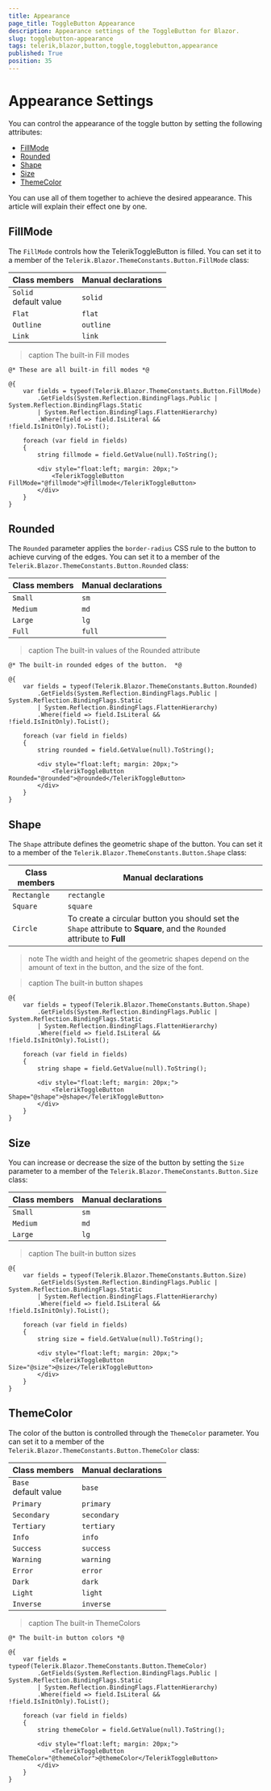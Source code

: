 ```yaml
---
title: Appearance
page_title: ToggleButton Appearance
description: Appearance settings of the ToggleButton for Blazor.
slug: togglebutton-appearance
tags: telerik,blazor,button,toggle,togglebutton,appearance
published: True
position: 35
---
```


# Appearance Settings

You can control the appearance of the toggle button by setting the following attributes:

* [FillMode](#fillmode)
* [Rounded](#rounded)
* [Shape](#shape)
* [Size](#size)
* [ThemeColor](#themecolor)

You can use all of them together to achieve the desired appearance. This article will explain their effect one by one.

## FillMode

The `FillMode` controls how the TelerikToggleButton is filled. You can set it to a member of the `Telerik.Blazor.ThemeConstants.Button.FillMode` class:

| Class members | Manual declarations |
|------------|--------|
|`Solid` <br /> default value|`solid`|
|`Flat`|`flat`|
|`Outline`|`outline`|
|`Link`|`link`|

>caption The built-in Fill modes

````CSHTML
@* These are all built-in fill modes *@

@{ 
    var fields = typeof(Telerik.Blazor.ThemeConstants.Button.FillMode)
        .GetFields(System.Reflection.BindingFlags.Public | System.Reflection.BindingFlags.Static
        | System.Reflection.BindingFlags.FlattenHierarchy)
        .Where(field => field.IsLiteral && !field.IsInitOnly).ToList();

    foreach (var field in fields)
    {
        string fillmode = field.GetValue(null).ToString();

        <div style="float:left; margin: 20px;">
            <TelerikToggleButton FillMode="@fillmode">@fillmode</TelerikToggleButton>
        </div>
    }
}
````

## Rounded

The `Rounded` parameter applies the `border-radius` CSS rule to the button to achieve curving of the edges. You can set it to a member of the `Telerik.Blazor.ThemeConstants.Button.Rounded` class:

| Class members | Manual declarations |
|------------|--------|
|`Small` |`sm`|
|`Medium`|`md`|
|`Large`|`lg`|
|`Full`|`full`|

>caption The built-in values of the Rounded attribute

````CSHTML
@* The built-in rounded edges of the button.  *@

@{
    var fields = typeof(Telerik.Blazor.ThemeConstants.Button.Rounded)
        .GetFields(System.Reflection.BindingFlags.Public | System.Reflection.BindingFlags.Static
        | System.Reflection.BindingFlags.FlattenHierarchy)
        .Where(field => field.IsLiteral && !field.IsInitOnly).ToList();

    foreach (var field in fields)
    {
        string rounded = field.GetValue(null).ToString();

        <div style="float:left; margin: 20px;">
            <TelerikToggleButton Rounded="@rounded">@rounded</TelerikToggleButton>
        </div>
    }
}
````

## Shape

The `Shape` attribute defines the geometric shape of the button. You can set it to a member of the `Telerik.Blazor.ThemeConstants.Button.Shape` class:

| Class members | Manual declarations |
|---------------|--------|
| `Rectangle`   |`rectangle`|
| `Square`   |`square`|
| `Circle`   |To create a circular button you should set the `Shape` attribute to **Square**, and the `Rounded` attribute to **Full**|


>note The width and height of the geometric shapes depend on the amount of text in the button, and the size of the font.

>caption The built-in button shapes

````CSHTML
@{
    var fields = typeof(Telerik.Blazor.ThemeConstants.Button.Shape)
        .GetFields(System.Reflection.BindingFlags.Public | System.Reflection.BindingFlags.Static
        | System.Reflection.BindingFlags.FlattenHierarchy)
        .Where(field => field.IsLiteral && !field.IsInitOnly).ToList();

    foreach (var field in fields)
    {
        string shape = field.GetValue(null).ToString();

        <div style="float:left; margin: 20px;">
            <TelerikToggleButton Shape="@shape">@shape</TelerikToggleButton>
        </div>
    }
}
````

## Size

You can increase or decrease the size of the button by setting the `Size` parameter to a member of the `Telerik.Blazor.ThemeConstants.Button.Size` class:

| Class members | Manual declarations |
|---------------|--------|
| `Small`   |`sm`|
| `Medium`   |`md`|
| `Large`   |`lg`|

>caption The built-in button sizes

````CSHTML
@{
    var fields = typeof(Telerik.Blazor.ThemeConstants.Button.Size)
        .GetFields(System.Reflection.BindingFlags.Public | System.Reflection.BindingFlags.Static
        | System.Reflection.BindingFlags.FlattenHierarchy)
        .Where(field => field.IsLiteral && !field.IsInitOnly).ToList();

    foreach (var field in fields)
    {
        string size = field.GetValue(null).ToString();

        <div style="float:left; margin: 20px;">
            <TelerikToggleButton Size="@size">@size</TelerikToggleButton>
        </div>
    }
}
````

## ThemeColor

The color of the button is controlled through the `ThemeColor` parameter. You can set it to a member of the `Telerik.Blazor.ThemeConstants.Button.ThemeColor` class:

| Class members | Manual declarations |
|------------|--------|
|`Base` <br /> default value |`base`|
|`Primary`|`primary`|
|`Secondary`|`secondary`|
|`Tertiary`|`tertiary`|
|`Info`|`info`|
|`Success`|`success`|
|`Warning`|`warning`|
|`Error`|`error`|
|`Dark`|`dark`|
|`Light`|`light`|
|`Inverse`|`inverse`|


>caption The built-in ThemeColors

````CSHTML
@* The built-in button colors *@

@{
    var fields = typeof(Telerik.Blazor.ThemeConstants.Button.ThemeColor)
        .GetFields(System.Reflection.BindingFlags.Public | System.Reflection.BindingFlags.Static
        | System.Reflection.BindingFlags.FlattenHierarchy)
        .Where(field => field.IsLiteral && !field.IsInitOnly).ToList();

    foreach (var field in fields)
    {
        string themeColor = field.GetValue(null).ToString();

        <div style="float:left; margin: 20px;">
            <TelerikToggleButton ThemeColor="@themeColor">@themeColor</TelerikToggleButton>
        </div>
    }
}
````

